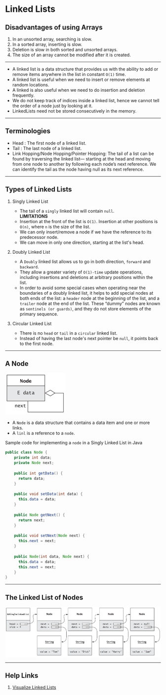 # Linked Lists

## Disadvantages of using Arrays

1. In an unsorted array, searching is slow.
2. In a sorted array, inserting is slow.
3. Deletion is slow in both sorted and unsorted arrays.
4. The size of an array cannot be modified after it is created.

___

- A linked list is a data structure that provides us with the ability to add or remove items anywhere 
in the list in constant `O(1)` time.
- A linked list is useful when we need to insert or remove elements at random locations.
- A linked is also useful when we need to do insertion and deletion frequently.
- We do not keep track of indices inside a linked list, hence we cannot tell the order of a node just by looking at it.
- LinkedLists need not be stored consecutively in the memory.

___

## Terminologies

- Head : The first node of a linked list.
- Tail : The last node of a linked list.
- Link Hopping/Node Hopping/Pointer Hopping: The tail of a list can be found by traversing the
                                             linked list— starting at the head and moving from one node to another by following
                                             each node’s next reference. We can identify the tail as the node having null as its
                                             next reference.

___

## Types of Linked Lists

1. Singly Linked List

    - The tail of a `singly` linked list will contain `null`.  
    **LIMITATIONS**
    - Insertion at the front of the list is `O(1)`. Insertion at other positions is `O(n)`, where `n` is
the size of the list.
    - We can only insert/remove a node if we have the reference to its predecessor node.
    - We can move in only one direction, starting at the list's head.
    
2. Doubly Linked List

    - A `Doubly` linked list allows us to go in both direction, `forward` and `backward`.  
    - They allow a greater variety of `O(1)-time` update operations, including insertions and deletions at arbitrary
      positions within the list.
    - In order to avoid some special cases when operating near the boundaries of a doubly
      linked list, it helps to add special nodes at both ends of the list: a `header` node at the
      beginning of the list, and a `trailer` node at the end of the list. These “dummy” nodes
      are known as `sentinels (or guards)`, and they do not store elements of the primary
      sequence.
    
3. Circular Linked List

    - There is no `head` or `tail` in a `circular` linked list.
    - Instead of having the last node's next pointer be `null`, it points back to the first node.
    
___

## A Node 

![](./../../Images/node.png)

- A `Node` is a data structure that contains a data item and one or more links.
- A `linl` is a reference to a `node`.

Sample code for implementing a `node` in a Singly Linked List in Java

```java
public class Node {
    private int data;
    private Node next;
  
    public int getData() {
      return data;
    }
  
    public void setData(int data) {
      this.data = data;
    }
  
    public Node getNext() {
      return next;
    }
  
    public void setNext(Node next) {
      this.next = next;
    }
  
    public Node(int data, Node next) {
      this.data = data;
      this.next = next;
    }
} 
```

___

## The Linked List of Nodes

![](./../../Images/linkedList.png)
___

## Help Links

1. [Visualize Linked Lists](https://visualgo.net/en/list)